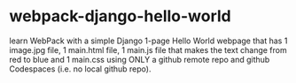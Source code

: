 # webpack-django-hello-world
 learn WebPack with a simple Django 1-page Hello World webpage that has 1 image.jpg file, 1 main.html file, 1 main.js file that makes the text change from red to blue and 1 main.css using ONLY a github remote repo and github Codespaces (i.e. no local github repo).
